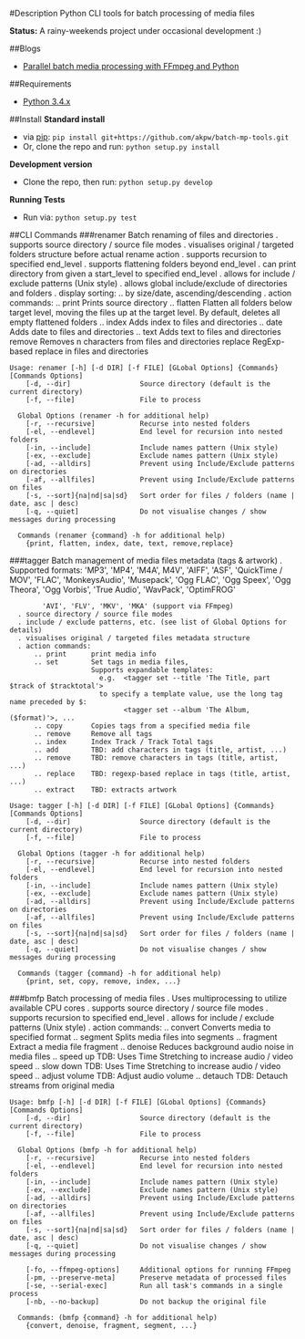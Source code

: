 
#Description
Python CLI tools for batch processing of media files


**Status:**
A rainy-weekends project under occasional development :)


##Blogs
- [Parallel batch media processing with FFmpeg and Python](http://arseniy.drupalgardens.com/content/parallel-batch-media-processing-ffmpeg-and-python)


##Requirements
- [Python 3.4.x](https://www.python.org/download/releases/3.4.1/)


##Install
**Standard install**
- via [pip](https://pip.pypa.io/en/latest/):
```pip install git+https://github.com/akpw/batch-mp-tools.git```
- Or, clone the repo and run:
```python setup.py install```

**Development version**
- Clone the repo, then run: ```python setup.py develop```

**Running Tests**
- Run via: ```python setup.py test```


##CLI Commands
###renamer
    Batch renaming of files and directories
      . supports source directory / source file modes
      . visualises original / targeted folders structure before actual rename action
      . supports recursion to specified end_level
      . supports flattening folders beyond end_level
      . can print directory from given a start_level to specified end_level
      . allows for include / exclude patterns (Unix style)
      . allows global include/exclude of directories and folders
      . display sorting:
          .. by size/date, ascending/descending
      . action commands:
          .. print      Prints source directory
          .. flatten    Flatten all folders below target level, moving the files up
                            at the target level. By default, deletes all empty flattened folders
          .. index      Adds index to files and directories
          .. date       Adds date to files and directories
          .. text       Adds text to files and directories
             remove     Removes n characters from files and directories
             replace    RegExp-based replace in files and directories

    Usage: renamer [-h] [-d DIR] [-f FILE] [GLobal Options] {Commands}[Commands Options]
        [-d, --dir]                 Source directory (default is the current directory)
        [-f, --file]                File to process

      Global Options (renamer -h for additional help)
        [-r, --recursive]           Recurse into nested folders
        [-el, --endlevel]           End level for recursion into nested folders
        [-in, --include]            Include names pattern (Unix style)
        [-ex, --exclude]            Exclude names pattern (Unix style)
        [-ad, --alldirs]            Prevent using Include/Exclude patterns on directories
        [-af, --allfiles]           Prevent using Include/Exclude patterns on files
        [-s, --sort]{na|nd|sa|sd}   Sort order for files / folders (name | date, asc | desc)
        [-q, --quiet]               Do not visualise changes / show messages during processing

      Commands (renamer {command} -h for additional help)
        {print, flatten, index, date, text, remove,replace}

###tagger
    Batch management of media files metadata (tags & artwork)
      . Supported formats:
            'MP3', 'MP4', 'M4A', M4V', 'AIFF', 'ASF', 'QuickTime / MOV',
            'FLAC', 'MonkeysAudio', 'Musepack',
            'Ogg FLAC', 'Ogg Speex', 'Ogg Theora', 'Ogg Vorbis',
            'True Audio', 'WavPack', 'OptimFROG'

            'AVI', 'FLV', 'MKV', 'MKA' (support via FFmpeg)
      . source directory / source file modes
      . include / exclude patterns, etc. (see list of Global Options for details)
      . visualises original / targeted files metadata structure
      . action commands:
          .. print      print media info
          .. set        Set tags in media files,
                        Supports expandable templates:
                          e.g.  <tagger set --title 'The Title, part $track of $tracktotal'>
                          to specify a template value, use the long tag name preceded by $:
                                <tagger set --album 'The Album, ($format)'>, ...
          .. copy       Copies tags from a specified media file
          .. remove     Remove all tags
          .. index      Index Track / Track Total tags
          .. add        TBD: add characters in tags (title, artist, ...)
          .. remove     TBD: remove characters in tags (title, artist, ...)
          .. replace    TBD: regexp-based replace in tags (title, artist, ...)
          .. extract    TBD: extracts artwork

    Usage: tagger [-h] [-d DIR] [-f FILE] [GLobal Options] {Commands}[Commands Options]
        [-d, --dir]                 Source directory (default is the current directory)
        [-f, --file]                File to process

      Global Options (tagger -h for additional help)
        [-r, --recursive]           Recurse into nested folders
        [-el, --endlevel]           End level for recursion into nested folders
        [-in, --include]            Include names pattern (Unix style)
        [-ex, --exclude]            Exclude names pattern (Unix style)
        [-ad, --alldirs]            Prevent using Include/Exclude patterns on directories
        [-af, --allfiles]           Prevent using Include/Exclude patterns on files
        [-s, --sort]{na|nd|sa|sd}   Sort order for files / folders (name | date, asc | desc)
        [-q, --quiet]               Do not visualise changes / show messages during processing

      Commands (tagger {command} -h for additional help)
        {print, set, copy, remove, index, ...}

###bmfp
    Batch processing of media files
      . Uses multiprocessing to utilize available CPU cores
      . supports source directory / source file modes
      . supports recursion to specified end_level
      . allows for include / exclude patterns (Unix style)
      . action commands:
          .. convert        Converts media to specified format
          .. segment        Splits media files into segments
          .. fragment       Extract a media file fragment
          .. denoise        Reduces background audio noise in media files
          .. speed up       TDB: Uses Time Stretching to increase audio / video speed
          .. slow down      TDB: Uses Time Stretching to increase audio / video speed
          .. adjust volume  TDB: Adjust audio volume
          .. detauch        TDB: Detauch streams from original media

    Usage: bmfp [-h] [-d DIR] [-f FILE] [GLobal Options] {Commands}[Commands Options]
        [-d, --dir]                 Source directory (default is the current directory)
        [-f, --file]                File to process

      Global Options (bmfp -h for additional help)
        [-r, --recursive]           Recurse into nested folders
        [-el, --endlevel]           End level for recursion into nested folders
        [-in, --include]            Include names pattern (Unix style)
        [-ex, --exclude]            Exclude names pattern (Unix style)
        [-ad, --alldirs]            Prevent using Include/Exclude patterns on directories
        [-af, --allfiles]           Prevent using Include/Exclude patterns on files
        [-s, --sort]{na|nd|sa|sd}   Sort order for files / folders (name | date, asc | desc)
        [-q, --quiet]               Do not visualise changes / show messages during processing

        [-fo, --ffmpeg-options]     Additional options for running FFmpeg
        [-pm, --preserve-meta]      Preserve metadata of processed files
        [-se, --serial-exec]        Run all task's commands in a single process
        [-nb, --no-backup]          Do not backup the original file

      Commands: (bmfp {command} -h for additional help)
        {convert, denoise, fragment, segment, ...}





